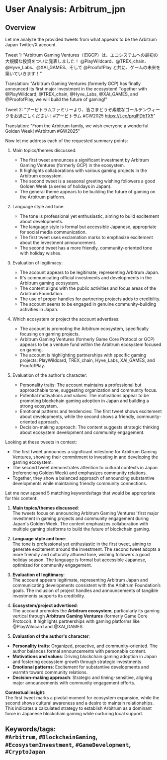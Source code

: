 # User Analysis: Arbitrum_jpn

## Overview

<think>
Let me analyze the provided tweets from what appears to be the Arbitrum Japan Twitter/X account.

Tweet 1:
"Arbitrum Gaming Ventures（旧GCP）は、エコシステムへの最初の大規模な投資をついに発表しました！
@PlayWildcard、@TREX_chain、@Hyve_Labs、@XAI_GAMES、そして @ProofofPlay と共に、ゲームの未来を築いていきます！"

Translation:
"Arbitrum Gaming Ventures (formerly GCP) has finally announced its first major investment in the ecosystem! Together with @PlayWildcard, @TREX_chain, @Hyve_Labs, @XAI_GAMES, and @ProofofPlay, we will build the future of gaming!"

Tweet 2:
"アービトラムファミリーより、皆さまどうぞ素敵なゴールデンウィークをお過ごしください！#アービトラム #GW2025 https://t.co/prqlFDbTX5"

Translation:
"From the Arbitrum family, we wish everyone a wonderful Golden Week! #Arbitrum #GW2025"

Now let me address each of the requested summary points:

1. Main topics/themes discussed:
   - The first tweet announces a significant investment by Arbitrum Gaming Ventures (formerly GCP) in the ecosystem.
   - It highlights collaborations with various gaming projects in the Arbitrum ecosystem.
   - The second tweet is a seasonal greeting wishing followers a good Golden Week (a series of holidays in Japan).
   - The general theme appears to be building the future of gaming on the Arbitrum platform.

2. Language style and tone:
   - The tone is professional yet enthusiastic, aiming to build excitement about developments.
   - The language style is formal but accessible Japanese, appropriate for social media communication.
   - The first tweet uses exclamation marks to emphasize excitement about the investment announcement.
   - The second tweet has a more friendly, community-oriented tone with holiday wishes.

3. Evaluation of legitimacy:
   - The account appears to be legitimate, representing Arbitrum Japan.
   - It's communicating official investments and developments in the Arbitrum gaming ecosystem.
   - The content aligns with the public activities and focus areas of the Arbitrum Foundation.
   - The use of proper handles for partnering projects adds to credibility.
   - The account seems to be engaged in genuine community-building activities in Japan.

4. Which ecosystem or project the account advertises:
   - The account is promoting the Arbitrum ecosystem, specifically focusing on gaming projects.
   - Arbitrum Gaming Ventures (formerly Game Core Protocol or GCP) appears to be a venture fund within the Arbitrum ecosystem focused on gaming.
   - The account is highlighting partnerships with specific gaming projects: PlayWildcard, TREX_chain, Hyve_Labs, XAI_GAMES, and ProofofPlay.

5. Evaluation of the author's character:
   - Personality traits: The account maintains a professional but approachable tone, suggesting organization and community focus.
   - Potential motivations and values: The motivations appear to be promoting blockchain gaming adoption in Japan and building a strong ecosystem.
   - Emotional patterns and tendencies: The first tweet shows excitement about developments, while the second shows a friendly, community-oriented approach.
   - Decision-making approach: The content suggests strategic thinking about ecosystem development and community engagement.

Looking at these tweets in context:
- The first tweet announces a significant milestone for Arbitrum Gaming Ventures, showing their commitment to investing in and developing the gaming ecosystem.
- The second tweet demonstrates attention to cultural contexts in Japan (referencing Golden Week) and emphasizes community relations.
- Together, they show a balanced approach of announcing substantive developments while maintaining friendly community connections.

Let me now append 5 matching keywords/tags that would be appropriate for this content:
</think>

1. **Main topics/themes discussed**:  
The tweets focus on announcing Arbitrum Gaming Ventures' first major investment in gaming projects and community engagement during Japan's Golden Week. The content emphasizes collaboration with multiple gaming platforms to build the future of blockchain gaming.

2. **Language style and tone**:  
The tone is professional yet enthusiastic in the first tweet, aiming to generate excitement around the investment. The second tweet adopts a more friendly and culturally attuned tone, wishing followers a good holiday season. The language is formal but accessible Japanese, optimized for community engagement.

3. **Evaluation of legitimacy**:  
The account appears legitimate, representing Arbitrum Japan and communicating developments consistent with the Arbitrum Foundation’s goals. The inclusion of project handles and announcements of tangible investments supports its credibility.

4. **Ecosystem/project advertised**:  
The account promotes the **Arbitrum ecosystem**, particularly its gaming vertical through **Arbitrum Gaming Ventures** (formerly Game Core Protocol). It highlights partnerships with gaming platforms like @PlayWildcard and @XAI_GAMES.

5. **Evaluation of the author's character**:  
- **Personality traits**: Organized, proactive, and community-oriented. The author balances formal announcements with personable content.  
- **Motivations and values**: Driving blockchain gaming adoption in Japan and fostering ecosystem growth through strategic investments.  
- **Emotional patterns**: Excitement for substantive developments and warmth toward community relations.  
- **Decision-making approach**: Strategic and timing-sensitive, aligning major announcements with community engagement efforts.

**Contextual insight**:  
The first tweet marks a pivotal moment for ecosystem expansion, while the second shows cultural awareness and a desire to maintain relationships. This indicates a calculated strategy to establish Arbitrum as a dominant force in Japanese blockchain gaming while nurturing local support.

**Keywords/tags**:  
`#Arbitrum`, `#BlockchainGaming`, `#EcosystemInvestment`, `#GameDevelopment`, `#CryptoJapan`
---
